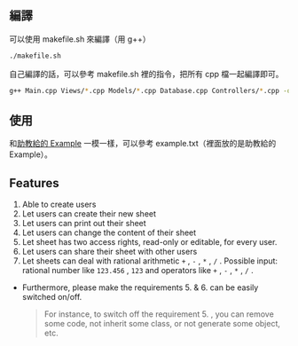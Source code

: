 ## 編譯

可以使用 makefile.sh 來編譯（用 g++）

```sh
./makefile.sh
```

自己編譯的話，可以參考 makefile.sh 裡的指令，把所有 cpp 檔一起編譯即可。

```sh
g++ Main.cpp Views/*.cpp Models/*.cpp Database.cpp Controllers/*.cpp -o FinalProject.out
```

## 使用

和[助教給的 Example](https://trusted-minnow-271.notion.site/Final-Project-044948ed08f1422baeab8a01295e41a6) 一模一樣，可以參考 example.txt（裡面放的是助教給的 Example）。

## Features

1. Able to create users
2. Let users can create their new sheet
3. Let users can print out their sheet
4. Let users can change the content of their sheet
5. Let sheet has two access rights, read-only or editable, for every user.
6. Let users can share their sheet with other users
7. Let sheets can deal with rational arithmetic `+` , `-` , `*` , `/` .
   Possible input: rational number like `123.456` , `123` and operators like `+` , `-` , `*` , `/` .

- Furthermore, please make the requirements 5. & 6. can be easily switched on/off.
  > For instance, to switch off the requirement 5. , you can remove some code, not inherit some class, or not generate some object, etc.

